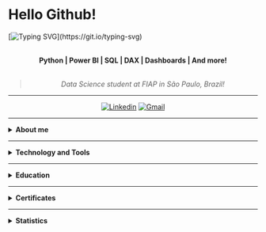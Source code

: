 

# Hello Github!

[![Typing SVG](https://readme-typing-svg.demolab.com?font=Fira+Code&weight=600&size=21&pause=1000&color=F729D7&center=true&multiline=true&width=436&lines=My+name+is+Isabella+Heder!)](https://git.io/typing-svg)

<br>

<div align="center">
  <strong>Python | Power BI | SQL | DAX | Dashboards | And more!</strong>
  <br><br>
  <blockquote>
    <i>Data Science student at FIAP in São Paulo, Brazil!</i>
  </blockquote>
</div>

---

<div align="center">

[![Linkedin](https://img.shields.io/badge/LinkedIn-lavender?logo=linkedin&logoColor=0077B5)](https://www.linkedin.com/in/isabella-heder-b7b022296)  [![Gmail](https://img.shields.io/badge/Gmail-lavender?logo=gmail)](mailto:isabella.f.heder@gmail.com)

</div>

---

<details closed>
<summary><strong>About me</strong></summary>
<br>
  
Hi! My name is [**Isabella Heder**](https://www.linkedin.com/in/isabella-heder-b7b022296). I am a Data Science student at FIAP with a strong interest in technology.

During my studies, I have gained practical experience with essential tools such as Python, Power BI, Microsoft Office, SQL, Docker and many others. 

I am a very dedicated person and I am always looking for experiences to learn and evolve professionally. My profile is characterized by responsibility, excellent communication and group work skills.

Currently, my goal is to get my first internship at a renowned company that makes use of data technology, where I can put my knowledge into practice and continue to evolve professionally.

Here you can find some of my projects! Hope you enjoy :)

</details>

---

<details closed>
<summary><strong>Technology and Tools</strong></summary>

#### • Tools
![Python](https://img.shields.io/badge/Python-3776AB?style=for-the-badge&logo=python&logoColor=white)  ![SQL](https://img.shields.io/badge/SQL-003B57?style=for-the-badge&logo=mysql&logoColor=white)   ![Docker](https://img.shields.io/badge/Docker-2496ED?style=for-the-badge&logo=docker&logoColor=white)  ![Power BI](https://img.shields.io/badge/Power%20BI-F2C811?style=for-the-badge&logo=powerbi&logoColor=black)   ![SQL Data Modeler](https://img.shields.io/badge/SQL%20Data%20Modeler-F80000?style=for-the-badge&logo=oracle&logoColor=white)

#### • Versioning and Collaboration
![GitHub](https://img.shields.io/badge/GitHub-181717?style=for-the-badge&logo=github&logoColor=white)  ![Git](https://img.shields.io/badge/Git-F05032?style=for-the-badge&logo=git&logoColor=white)  

#### • Design Tools  
![Canva](https://img.shields.io/badge/Canva-00C4CC?style=for-the-badge&logo=canva&logoColor=white)  ![Google Slides](https://img.shields.io/badge/Google%20Slides-F4B400?style=for-the-badge&logo=google-slides&logoColor=white)  ![PowerPoint](https://img.shields.io/badge/PowerPoint-B7472A?style=for-the-badge&logo=microsoft-powerpoint&logoColor=white)  

#### • Operational Systems  
![Windows](https://img.shields.io/badge/Windows-0078D6?style=for-the-badge&logo=windows&logoColor=white)  ![Linux](https://img.shields.io/badge/Linux-FCC624?style=for-the-badge&logo=linux&logoColor=black)  

#### • Coding Environments and Shells  
![VS Code](https://img.shields.io/badge/VS%20Code-007ACC?style=for-the-badge&logo=visual-studio-code&logoColor=white)  ![Jupyter](https://img.shields.io/badge/Jupyter-F37626?style=for-the-badge&logo=jupyter&logoColor=white)  ![WSL](https://img.shields.io/badge/WSL-4EAA25?style=for-the-badge&logo=gnubash&logoColor=white)  ![PowerShell](https://img.shields.io/badge/PowerShell-5391FE?style=for-the-badge&logo=powershell&logoColor=white)  ![Replit](https://img.shields.io/badge/Replit-F26207?style=for-the-badge&logo=replit&logoColor=white)  

#### • Python Libraries  
![Pandas](https://img.shields.io/badge/Pandas-150458?style=for-the-badge&logo=pandas&logoColor=white)  ![NumPy](https://img.shields.io/badge/NumPy-013243?style=for-the-badge&logo=numpy&logoColor=white)  ![Matplotlib](https://img.shields.io/badge/Matplotlib-11557C?style=for-the-badge&logo=matplotlib&logoColor=white)  ![Seaborn](https://img.shields.io/badge/Seaborn-76B900?style=for-the-badge&logo=python&logoColor=white)  ![Scikit-learn](https://img.shields.io/badge/Scikit--learn-F7931E?style=for-the-badge&logo=scikit-learn&logoColor=white)  ![math](https://img.shields.io/badge/math-000000?style=for-the-badge&logo=python&logoColor=white)  ![Requests](https://img.shields.io/badge/Requests-20232A?style=for-the-badge&logo=python&logoColor=white)  ![SymPy](https://img.shields.io/badge/SymPy-3B5526?style=for-the-badge&logo=python&logoColor=white)  ![Plotly](https://img.shields.io/badge/Plotly-3F4F75?style=for-the-badge&logo=plotly&logoColor=white)  

#### • Management Tools  
![Azure Boards](https://img.shields.io/badge/Azure%20Boards-0078D7?style=for-the-badge&logo=azure-devops&logoColor=white)  ![Miro](https://img.shields.io/badge/Miro-FFD02F?style=for-the-badge&logo=miro&logoColor=black)  ![Google Sheets](https://img.shields.io/badge/Google%20Sheets-34A853?style=for-the-badge&logo=google-sheets&logoColor=white)  ![Google Docs](https://img.shields.io/badge/Google%20Docs-4285F4?style=for-the-badge&logo=google-docs&logoColor=white)![Excel](https://img.shields.io/badge/Excel-217346?style=for-the-badge&logo=microsoft-excel&logoColor=white)  ![Word](https://img.shields.io/badge/Word-2B579A?style=for-the-badge&logo=microsoft-word&logoColor=white)  

#### • Databases I've had contact with  
![MongoDB](https://img.shields.io/badge/MongoDB-47A248?style=for-the-badge&logo=mongodb&logoColor=white)  ![HBase](https://img.shields.io/badge/HBase-DC4405?style=for-the-badge&logo=apachehadoop&logoColor=white)  ![Hadoop](https://img.shields.io/badge/Hadoop-66CCFF?style=for-the-badge&logo=apachehadoop&logoColor=black)  ![Cassandra](https://img.shields.io/badge/Cassandra-1287B1?style=for-the-badge&logo=apachecassandra&logoColor=white)  ![PostgreSQL](https://img.shields.io/badge/PostgreSQL-336791?style=for-the-badge&logo=postgresql&logoColor=white)  

#### • Other Tools
![Postman](https://img.shields.io/badge/Postman-FF6C37?style=for-the-badge&logo=postman&logoColor=white)  ![VirtualBox](https://img.shields.io/badge/VirtualBox-183A61?style=for-the-badge&logo=virtualbox&logoColor=white)  

</div>

</details>

---
<details closed>
<summary><strong>Education</strong></summary>

<div style="display: flex; align-items: left; gap: 15px; margin-top: 10px;">
  <img src="https://encrypted-tbn0.gstatic.com/images?q=tbn:ANd9GcS_utdz60WOw1d7HI8OAvIxnt5JxfOxbCGV8w&s" 
       alt="FIAP Logo" 
       width="94" 
       height="94" />

  <div>
    <strong>DATA SCIENCE - ONGOING</strong><br>
    FEB 2025 - DEC 2026 (Associate Degree)<br>
    <a href="https://www.fiap.com.br/graduacao/tecnologo/data-science/" target="_blank"><strong>FIAP</strong></a>
  </div>
</div>

</details>

---

<details closed>
<summary><strong>Certificates</strong></summary>

<a href="https://www.linkedin.com/in/isabella-heder-b7b022296/details/certifications/?locale=en_US" target="_blank">
  View my certifications on LinkedIn </a>

</details>

---

<details closed>
<summary><strong>Statistics</strong></summary>

<div align="center">

<div align="center">
<br>
<div style="display: flex; align-items: flex-start; gap: 10px; justify-content: center;">
  <img src="https://github-stats-alpha.vercel.app/api?username=isabellaheder&cc=2A2E36&tc=78d6f6&ic=fe6e95&bc=fff" alt="Profile" width="52%">
</div>
<br>
<div style="display: flex; align-items: flex-start; gap: 10px; justify-content: center;">
  <img src="https://github-readme-streak-stats.herokuapp.com/?user=isabellaheder&theme=dracula&locale=pt_BR&fire=79DAFA&currStreakNum=fff&sideLabels=79DAFA" alt="Streaks" width="49%">
  <img src="https://github-readme-stats.vercel.app/api?username=isabellaheder&show_icons=true&theme=dracula&custom_title=Status%20on%20GitHub:" alt="Github Stats" width="46%">
</div>
<br>
<div style="display: flex; align-items: flex-start; gap: 10px; justify-content: center;">
  <img src="http://github-profile-summary-cards.vercel.app/api/cards/most-commit-language?username=isabellaheder&theme=dracula" alt="Top Language by Commit" width="40%">
  <img src="http://github-profile-summary-cards.vercel.app/api/cards/repos-per-language?username=isabellaheder&theme=dracula" alt="Top Language by Repo" width="40%">
</div>
<br>
<div style="display: flex; align-items: flex-start; gap: 10px; justify-content: center;">
  <img src="https://github-readme-activity-graph.vercel.app/graph?username=isabellaheder&bg_color=red&color=bd93f9&line=78d6f6&point=fff&area=true&custom_title=Gr%C3%A1fico%20de%20Contribui%C3%A7%C3%B5es%20Mensais:&hide_border=true" alt="Top Contribuition Graph" width="95%">
</div>
<br>
<div style="display: flex; align-items: flex-start; gap: 10px; justify-content: center;">
  <img src="http://github-profile-summary-cards.vercel.app/api/cards/profile-details?username=isabellaheder&theme=dracula" alt="Details" width="60%">
  <img src="http://github-profile-summary-cards.vercel.app/api/cards/productive-time?username=isabellaheder&theme=dracula&utcOffset=-3" alt="Commits" width="29%">
</div>
<br>
<div style="display: flex; align-items: flex-start; gap: 10px; justify-content: center;">
  <img src="https://github-profile-trophy.vercel.app/?username=isabellaheder&theme=dracula&margin-w=5&margin-h=5&column=-1" alt="Trophy" width="90%">
</div>

</div>

</details>

